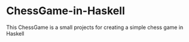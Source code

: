 # ChessGame-in-Haskell

This ChessGame is a small projects for creating a simple chess game in Haskell  
